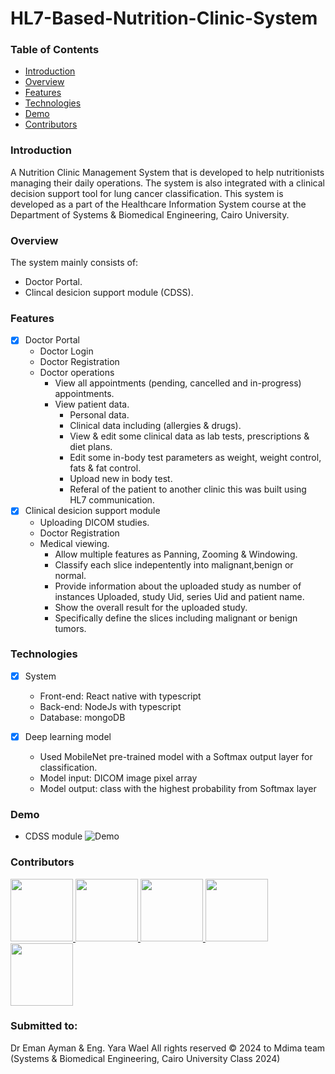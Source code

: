 # HL7-Based-Nutrition-Clinic-System

### Table of Contents

- [Introduction](#introduction)
- [Overview](#overview)
- [Features](#features)
- [Technologies](#technologies)
- [Demo](#demo)
- [Contributors](#contributors)

### Introduction

A Nutrition Clinic Management System that is developed to help nutritionists managing their daily operations.
The system is also integrated with a clinical decision support tool for lung cancer classification.
This system is developed as a part of the Healthcare Information System course at the Department of Systems & Biomedical Engineering, Cairo University.

### Overview
The system mainly consists of:
- Doctor Portal.
- Clincal desicion support module (CDSS).

### Features 
- [x] Doctor Portal
    - Doctor Login
    - Doctor Registration
    - Doctor operations
        - View all appointments (pending, cancelled and in-progress) appointments.
        - View patient data.
            - Personal data.
            - Clinical data including (allergies & drugs).
            - View & edit some clinical data as lab tests, prescriptions & diet plans.
            - Edit some in-body test parameters as weight, weight control, fats & fat control.
            - Upload new in body test.
            - Referal of the patient to another clinic this was built using HL7 communication.
- [x] Clinical desicion support module
    - Uploading DICOM studies.
    - Doctor Registration
    - Medical viewing.
        - Allow multiple features as Panning, Zooming & Windowing.
        - Classify each slice indepentently into malignant,benign or normal.
        - Provide information about the uploaded study as number of instances Uploaded, study Uid, series Uid and patient name.
        - Show the overall result for the uploaded study.
        - Specifically define the slices including malignant or benign tumors.
         
            
### Technologies
- [x] System
    - Front-end: React native with typescript
    - Back-end: NodeJs with typescript
    - Database: mongoDB
     
- [x] Deep learning model
    - Used MobileNet pre-trained model with a Softmax output layer for classification.
    - Model input: DICOM image pixel array
    - Model output: class with the highest probability from Softmax layer
     


### Demo
- CDSS module
![Demo](CDSS_Demo.gif)

### Contributors
<a href="https://github.com/1brahimmohamed">
  <img src="https://avatars.githubusercontent.com/1brahimmohamed"  width="100px; "/>
</a>

<a href="https://github.com/mahamedhat">
  <img src="https://avatars.githubusercontent.com/mahamedhat" width="100px; "/>
</a>

<a href="https://github.com/AmeeraMOhammed">
  <img src="https://avatars.githubusercontent.com/AmeeraMOhammed" width="100px; " />
</a>

<a href="https://github.com/doha-eid">
  <img src="https://avatars.githubusercontent.com/doha-eid"  width="100px; "/>
</a>

<a href="https://github.com/mayekhaled0">
  <img src="https://avatars.githubusercontent.com/mayekhaled0"  width="100px; "/>
</a>
    
      
### Submitted to:
Dr Eman Ayman & Eng. Yara Wael
All rights reserved © 2024 to Mdima team (Systems & Biomedical Engineering, Cairo University Class 2024)


